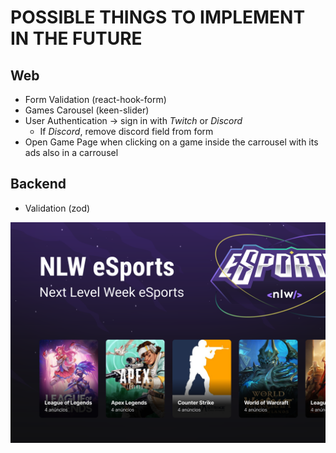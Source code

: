 # POSSIBLE THINGS TO IMPLEMENT IN THE FUTURE

## Web

- Form Validation (react-hook-form)
- Games Carousel (keen-slider)
- User Authentication -> sign in with _Twitch_ or _Discord_
  - If _Discord_, remove discord field from form
- Open Game Page when clicking on a game inside the carrousel with its ads also in a carrousel

## Backend

- Validation (zod)

![banner](./banner.png)
